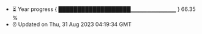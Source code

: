 - ⏳ Year progress { ███████████████████▁▁▁▁▁▁▁▁▁▁▁ } 66.35 %
- ⏰ Updated on Thu, 31 Aug 2023 04:19:34 GMT

